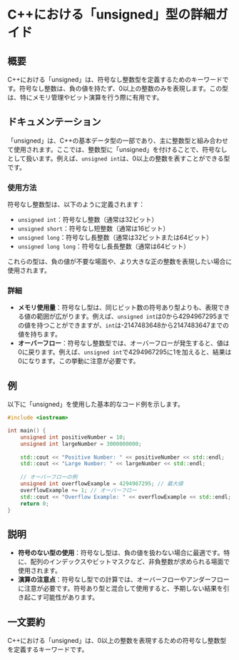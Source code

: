 <!--
Meta Description: # C++における「unsigned」型の詳細ガイド ## 概要 C++における「unsigned」は、符号なし整数型を定義するためのキーワードです。符号なし整数は、負の値を持たず、0以上の整数のみを表現します。この型は、特にメモリ管理やビット演算を行う際に有用です。 ## ドキュメンテーション 「...
Meta Keywords: unsigned, int, std, における, 例えば
-->

# C++における「unsigned」型の詳細ガイド

## 概要
C++における「unsigned」は、符号なし整数型を定義するためのキーワードです。符号なし整数は、負の値を持たず、0以上の整数のみを表現します。この型は、特にメモリ管理やビット演算を行う際に有用です。

## ドキュメンテーション
「unsigned」は、C++の基本データ型の一部であり、主に整数型と組み合わせて使用されます。ここでは、整数型に「unsigned」を付けることで、符号なしとして扱います。例えば、`unsigned int`は、0以上の整数を表すことができる型です。

### 使用方法
符号なし整数型は、以下のように定義されます：
- `unsigned int`：符号なし整数（通常は32ビット）
- `unsigned short`：符号なし短整数（通常は16ビット）
- `unsigned long`：符号なし長整数（通常は32ビットまたは64ビット）
- `unsigned long long`：符号なし長長整数（通常は64ビット）

これらの型は、負の値が不要な場面や、より大きな正の整数を表現したい場合に使用されます。

### 詳細
- **メモリ使用量**：符号なし型は、同じビット数の符号あり型よりも、表現できる値の範囲が広がります。例えば、`unsigned int`は0から4294967295までの値を持つことができますが、`int`は-2147483648から2147483647までの値を持ちます。
- **オーバーフロー**：符号なし整数型では、オーバーフローが発生すると、値は0に戻ります。例えば、`unsigned int`で4294967295に1を加えると、結果は0になります。この挙動に注意が必要です。

## 例
以下に「unsigned」を使用した基本的なコード例を示します。

```cpp
#include <iostream>

int main() {
    unsigned int positiveNumber = 10;
    unsigned int largeNumber = 3000000000;
    
    std::cout << "Positive Number: " << positiveNumber << std::endl;
    std::cout << "Large Number: " << largeNumber << std::endl;
    
    // オーバーフローの例
    unsigned int overflowExample = 4294967295; // 最大値
    overflowExample += 1; // オーバーフロー
    std::cout << "Overflow Example: " << overflowExample << std::endl; // 0になる
    return 0;
}
```

## 説明
- **符号のない型の使用**：符号なし型は、負の値を扱わない場合に最適です。特に、配列のインデックスやビットマスクなど、非負整数が求められる場面で使用されます。
- **演算の注意点**：符号なし型での計算では、オーバーフローやアンダーフローに注意が必要です。符号あり型と混合して使用すると、予期しない結果を引き起こす可能性があります。

## 一文要約
C++における「unsigned」は、0以上の整数を表現するための符号なし整数型を定義するキーワードです。